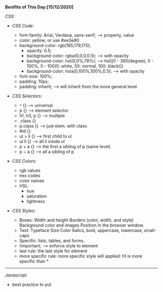 **Benifits of This Day:[15/12/2020]**

*CSS:*
- *CSS Code:*
    + font-family: Arial, Verdana, sans-serif; --> property, value
    + color: yellow; or use #ee3e80
    + background-color: rgb(185,179,175);
        * opacity: 0.5;
        * background-color: rgba(0,0,0,0.5); --> with opacity
        * background-color: hsl(0,0%,78%); --> hsl([0 - 360(degree), 0 - 100%, 0 - 100(0: white, 50: normal, 100: black)])
        * background-color: hsla(0,100%,100%,0.5); --> with opacity
    + font-size: 100%;
    + padding: 10px;
    + padding: inherit; --> will inherit from the more general level        

- *CSS Selectors:*
    + `*` {} --> universal
    + p {} --> element selector
    + h1, h3, p {} --> multiple
    + .class {}
    + p.class {} --> just elem. with class
    + #id {}
    + ul > li {} --> first child to ul
    + ul li {} --> all li inside ul
    + p + a {} --> the first a sibling of p (same level)
    + p ~ a {} --> all a sibling of p

- *CSS Colors:*
    + rgb values
    + hex codes
    + color names
    + HSL:
        * hue
        * saturation
        * lightness

- *CSS Styles:*
    + Boxes: Width and height Borders (color, width, and style) Background color and images Position in the browser window.
    + Text: Typeface Size Color Italics, bold, uppercase, lowercase, small-caps
    + Specific: lists, tables, and forms.
    + !important; --> enforce style to element
    + last rule: the last style for element
    + more specific rule: more specific style will applied: h1 is more specific than *


***

*Javascript:*
- best practice to put <script> at the bottom
- alert("")
- var
- number: 1, 2, ...
- string: 'ex', "ex"
- boolean: true, false
- if(condition) {}
- else {}

- *To see CSS and Javascript effects please visit:*
[index.html](https://mohammad-nour-rezek.github.io/Reading-Notes/Client/index.html)

***

[Return to Home Page](https://mohammad-nour-rezek.github.io/Reading-Notes/)
